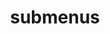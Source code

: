 ---
layout: page
title: submenus
nav: false # make it true to use the dropdown submenus
dropdown: true
children: 
    - title: publications
      permalink: /publications/
    - title: divider
    - title: projects
      permalink: /projects/
---